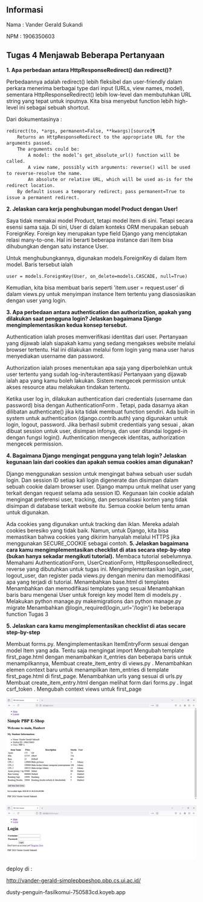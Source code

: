 ## Informasi

Nama : Vander Gerald Sukandi

NPM  : 1906350603

## Tugas 4 Menjawab Beberapa Pertanyaan


**1. Apa perbedaan antara HttpResponseRedirect() dan redirect()?**

Perbedaannya adalah redirect() lebih fleksibel dan user-friendly dalam perkara menerima berbagai type dari input (URLs, view names, model), sementara HttpResponseRedirect() lebih low-level dan membutuhkan URL string yang tepat untuk inputnya. Kita bisa menyebut function lebih high-level ini sebagai sebuah shortcut. 

Dari dokumentasinya :
```
redirect(to, *args, permanent=False, **kwargs)[source]¶
    Returns an HttpResponseRedirect to the appropriate URL for the arguments passed.
    The arguments could be:
        A model: the model’s get_absolute_url() function will be called.
        A view name, possibly with arguments: reverse() will be used to reverse-resolve the name.
        An absolute or relative URL, which will be used as-is for the redirect location.
    By default issues a temporary redirect; pass permanent=True to issue a permanent redirect.
``` 


**2. Jelaskan cara kerja penghubungan model Product dengan User!**

Saya tidak memakai model Product, tetapi model Item di sini. Tetapi secara esensi sama saja. Di sini, User di dalam konteks ORM merupakan sebuah ForeignKey. Foreign key merupakan type field Django yang menciptakan relasi many-to-one. Hal ini berarti beberapa instance dari Item bisa dihubungkan dengan satu instance User. 

Untuk menghubungkannya, digunakan models.ForeignKey di dalam Item model. Baris tersebut ialah 
```
user = models.ForeignKey(User, on_delete=models.CASCADE, null=True)
``` 

Kemudian, kita bisa membuat baris seperti 'item.user = request.user' di dalam views.py untuk menyimpan instance Item tertentu yang diasosiasikan dengan user yang login.

**3.  Apa perbedaan antara authentication dan authorization, apakah yang dilakukan saat pengguna login? Jelaskan bagaimana Django mengimplementasikan kedua konsep tersebut.**

Authentication ialah proses memverifikasi identitas dari user. Pertanyaan yang dijawab ialah siapakah kamu yang sedang mengakses website melalui browser tertentu. Hal ini dilakukan melalui form login yang mana user harus menyediakan username dan password.

Authorization ialah proses menentukan apa saja yang diperbolehkan untuk user tertentu yang sudah log-in/terautentikasi/ Pertanyaan yang dijawab ialah apa yang kamu boleh lakukan. Sistem mengecek permission untuk akses resource atau melakukan tindakan tertentu.

Ketika user log in, dilakukan authentication dari credentials (username dan password) bisa dengan AuthenticationForm . Tetapi, pada dasarnya akan dilibatan authenticate() jika kita tidak membuat function sendiri. Ada built-in system untuk authentication (django.contrib.auth) yang digunakan untuk login, logout, password.  Jika berhasil submit credentials yang sesuai , akan dibuat session untuk user, disimpan infonya, dan user ditandai logged-in dengan fungsi login(). Authentication mengecek identitas, authorization mengecek permission.  

**4. Bagaimana Django mengingat pengguna yang telah login? Jelaskan kegunaan lain dari cookies dan apakah semua cookies aman digunakan?**

Django menggunakan session untuk mengingat bahwa sebuah user sudah login. Dan session ID setiap kali login digenerate dan disimpan dalam sebuah cookie dalam browser user. Django mampu untuk melihat user yang terkait dengan request selama ada session ID. Kegunaan lain cookie adalah mengingat preferensi user, tracking, dan personalisasi konten yang tidak disimpan di database terkait website itu. Semua cookie belum tentu aman untuk digunakan.

Ada cookies yang digunakan untuk tracking dan iklan. Mereka adalah cookies beresiko yang tidak baik. Namun, untuk Django, kita bisa memastikan bahwa cookies yang dikirim hanyalah melalui HTTPS jika menggunakan SECURE_COOKIE sebagai contoh. 
**5.  Jelaskan bagaimana cara kamu mengimplementasikan checklist di atas secara step-by-step (bukan hanya sekadar mengikuti tutorial).**
Membaca tutorial sebelumnya. 
Memahami AuthenticationForm, UserCreationForm, HttpResponseRedirect, reverse yang dibutuhkan untuk tugas ini.
Mengimplementasikan login_user, logout_user, dan register pada views.py dengan meniru dan memodifikasi apa yang terjadi di tutorial. 
Menambahkan base.html di templates 
Menambahkan dan memodifikasi templates yang sesuai
Menambahkan baris baru mengenai User untuk foreign key model Item di models.py . 
Melakukan python manage.py makemigrations dan python manage.py migrate
Menambahkan @login_required(login_url='/login') ke beberapa function Tugas 3 




**5. Jelaskan cara kamu mengimplementasikan checklist di atas secare step-by-step**

Membuat forms.py. Mengimplementasikan ItemEntryForm sesuai dengan model Item yang ada. Tentu saja mengingat import
Mengubah template first_page.html dengan menambahkan it_entries dan beberapa baris untuk menampilkannya,
Membuat create_item_entry di views.py . Menambahkan elemen context baru untuk menampilkan item_entries di template first_page.html di first_page.
Menambahkan urls yang sesuai di urls.py 
Membuat create_item_entry.html dengan melihat form dari forms.py . Ingat csrf_token . 
Mengubah context views untuk first_page 



![Capture5.PNG](Capture5.PNG)

![Capture6.PNG](Capture6.PNG)

deploy di : 

http://vander-gerald-simplepbpeshop.pbp.cs.ui.ac.id/

dusty-penguin-fasilkomui-750583cd.koyeb.app
